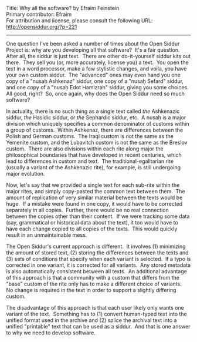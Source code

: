 <html>
<head></head>
<body>
Title: Why all the software? by Efraim Feinstein<br />
Primary contributor: Efraim<br />
For attribution and license, please consult the following URL: <a href="http://opensiddur.org/?p=221">http://opensiddur.org/?p=221</a>
<p />
<hr />

<div class="english">
One question I've been asked a number of times about the Open Siddur Project is: why are you developing all that software?  It's a fair question.  After all, the siddur is just text.  There are other do-it-yourself siddur kits out there.  They sell you (or, more accurately, license you) a text.  You open the text in a word processor, make a few stylistic changes, and voila, you have your own custom siddur.  The "advanced" ones may even hand you one copy of a "nusaḥ Ashkenaz" siddur, one copy of a "nusaḥ Sefard" siddur, and one copy of a "nusaḥ Edot Hamizrah" siddur, giving you some choices.  All good, right?  So, once again, why does the Open Siddur need so much software?

In actuality, there is no such thing as a single text called <em>the</em> Ashkenazic siddur, <em>the</em> Hasidic siddur, or <em>the</em> Sephardic siddur, etc.  A nusaḥ is a major division which uniquely specifies a common denominator of customs within a group of customs.  Within Ashkenaz, there are differences between the Polish and German customs.  The Iraqi custom is not the same as the Yemenite custom, and the Lubavitch custom is not the same as the Breslov custom.  There are also divisions within each rite along major the philosophical boundaries that have developed in recent centuries, which lead to differences in custom and text.  The traditional-egalitarian rite (usually a variant of the Ashkenazic rite), for example, is still undergoing major evolution.

Now, let's say that we provided a single text for each sub-rite within the major rites, and simply copy-pasted the common text between them.  The amount of replication of very similar material between the texts would be huge.  If a mistake were found in one copy, it would have to be corrected separately in all copies.  Further, there would be no real connection between the copies other than their content.  If we were tracking some data (say, grammatical or historical data about the text), it too would have to have each change copied to all copies of the texts.  This would quickly result in an unmaintainable mess.

The Open Siddur's current approach is different.  It involves (1) minimizing the amount of stored text, (2) storing the differences between the texts and (3) sets of conditions that specify when each variant is selected.  If a typo is corrected in one variant, it is corrected for all variants.  Any stored metadata is also automatically consistent between all texts.  An additional advantage of this approach is that a community with a custom that differs from the "base" custom of the rite only has to make a different choice of variants.  No change is required in the text in order to support a slightly differing custom.

The disadvantage of this approach is that each user likely only wants one variant of the text.  Something has to (1) convert human-typed text into the unified format used in the archive and (2) splice the archival text into a unified "printable" text that can be used as a siddur.  And that is one answer to why we need to develop software.
</div>
</body>
</html>